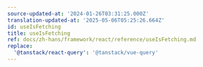 ```yaml
---
source-updated-at: '2024-01-26T03:31:25.000Z'
translation-updated-at: '2025-05-06T05:25:26.664Z'
id: useIsFetching
title: useIsFetching
ref: docs/zh-hans/framework/react/reference/useIsFetching.md
replace:
  '@tanstack/react-query': '@tanstack/vue-query'
---
```


